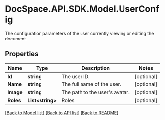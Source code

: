 # DocSpace.API.SDK.Model.UserConfig
The configuration parameters of the user currently viewing or editing the document.

## Properties

Name | Type | Description | Notes
------------ | ------------- | ------------- | -------------
**Id** | **string** | The user ID. | [optional] 
**Name** | **string** | The full name of the user. | [optional] 
**Image** | **string** | The path to the user&#39;s avatar. | [optional] 
**Roles** | **List&lt;string&gt;** | Roles | [optional] 

[[Back to Model list]](../README.md#documentation-for-models) [[Back to API list]](../README.md#documentation-for-api-endpoints) [[Back to README]](../README.md)

